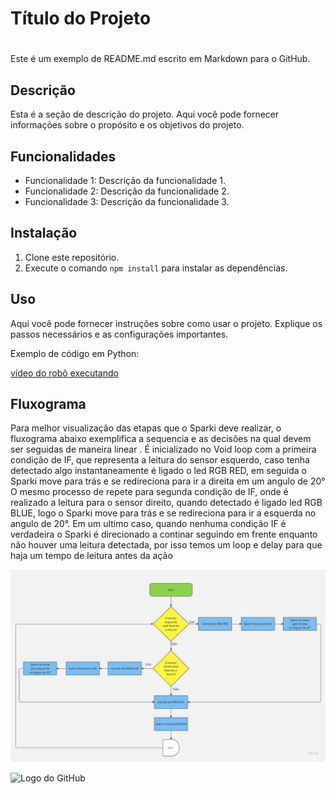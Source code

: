 # Título do Projeto <h1>

Este é um exemplo de README.md escrito em Markdown para o GitHub.

## Descrição

Esta é a seção de descrição do projeto. Aqui você pode fornecer informações sobre o propósito e os objetivos do projeto.

## Funcionalidades

- Funcionalidade 1: Descrição da funcionalidade 1.
- Funcionalidade 2: Descrição da funcionalidade 2.
- Funcionalidade 3: Descrição da funcionalidade 3.

## Instalação

1. Clone este repositório.
2. Execute o comando `npm install` para instalar as dependências.

## Uso

Aqui você pode fornecer instruções sobre como usar o projeto. Explique os passos necessários e as configurações importantes.

Exemplo de código em Python:


  [vídeo do robô executando](https://youtu.be/We9_DYo-2kw)

  ## Fluxograma
  
  Para melhor visualização das etapas que o Sparki deve realizar, o fluxograma abaixo exemplifica a sequencia e as decisões na qual devem ser seguidas de maneira linear . É inicializado no Void loop com a primeira condição de IF, que representa a leitura do sensor esquerdo, caso tenha detectado algo instantaneamente é ligado o led RGB RED, em seguida o Sparki move para trás e se redireciona para ir a direita em um angulo de 20°
O mesmo processo de repete para segunda condição de IF, onde é realizado a leitura para o sensor direito, quando detectado é ligado led RGB BLUE, logo o Sparki move para trás e se redireciona para ir a esquerda no angulo de 20°.
Em um ultimo caso, quando nenhuma condição IF é verdadeira o Sparki é direcionado a continar seguindo em frente enquanto não houver uma leitura detectada, por isso temos um loop e delay para que haja um tempo de leitura antes da ação
    
  ![fluxo](img/fluxograma_projeto_1.png) 
  
![Logo do GitHub](https://github.com/github.png)
